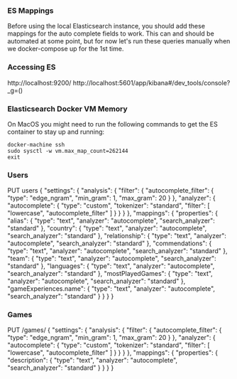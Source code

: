 ### ES Mappings
Before using the local Elasticsearch instance, you should add these mappings for the auto complete fields to work.
This can and should be automated at some point, but for now let's run these queries manually when we docker-compose up for the 1st time.

### Accessing ES
http://localhost:9200/
http://localhost:5601/app/kibana#/dev_tools/console?_g=()

### Elasticsearch Docker VM Memory
On MacOS you might need to run the following commands to get the ES container to stay up and running:
```
docker-machine ssh
sudo sysctl -w vm.max_map_count=262144
exit
```

### Users
PUT users
{
  "settings": {
    "analysis": {
      "filter": {
        "autocomplete_filter": {
          "type": "edge_ngram",
          "min_gram": 1,
          "max_gram": 20
        }
      },
      "analyzer": {
        "autocomplete": {
          "type": "custom",
          "tokenizer": "standard",
          "filter": [
            "lowercase",
            "autocomplete_filter"
          ]
        }
      }
    }
  },
  "mappings": {
    "properties": {
      "alias": {
        "type": "text",
        "analyzer": "autocomplete",
        "search_analyzer": "standard"
      },
      "country": {
        "type": "text",
        "analyzer": "autocomplete",
        "search_analyzer": "standard"
      },
      "relationship": {
        "type": "text",
        "analyzer": "autocomplete",
        "search_analyzer": "standard"
      },
      "commendations": {
        "type": "text",
        "analyzer": "autocomplete",
        "search_analyzer": "standard"
      },
      "team": {
        "type": "text",
        "analyzer": "autocomplete",
        "search_analyzer": "standard"
      },
      "languages": {
        "type": "text",
        "analyzer": "autocomplete",
        "search_analyzer": "standard"
      },
      "mostPlayedGames": {
        "type": "text",
        "analyzer": "autocomplete",
        "search_analyzer": "standard"
      },
      "gameExperiences.name": {
        "type": "text",
        "analyzer": "autocomplete",
        "search_analyzer": "standard"
      }
    }
  }
}

### Games
PUT /games/
{
  "settings": {
    "analysis": {
      "filter": {
        "autocomplete_filter": {
          "type": "edge_ngram",
          "min_gram": 1,
          "max_gram": 20
        }
      },
      "analyzer": {
        "autocomplete": {
          "type": "custom",
          "tokenizer": "standard",
          "filter": [
            "lowercase",
            "autocomplete_filter"
          ]
        }
      }
    }
  },
  "mappings": {
    "properties": {
      "description": {
        "type": "text",
        "analyzer": "autocomplete",
        "search_analyzer": "standard"
      }
    }
  }
}